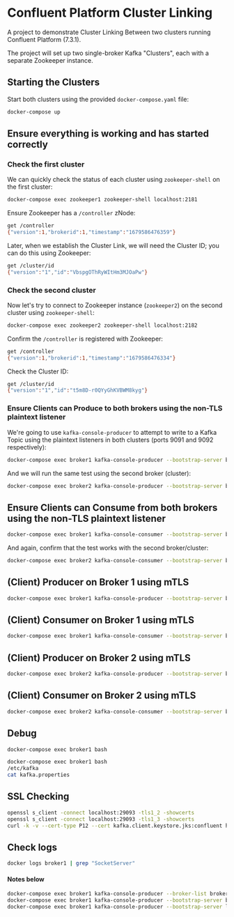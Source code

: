 # Confluent Platform Cluster Linking

A project to demonstrate Cluster Linking Between two clusters running Confluent Platform (7.3.1).

The project will set up two single-broker Kafka "Clusters", each with a separate Zookeeper instance.

## Starting the Clusters

Start both clusters using the provided `docker-compose.yaml` file:

```bash
docker-compose up
```

## Ensure everything is working and has started correctly

### Check the first cluster

We can quickly check the status of each cluster using `zookeeper-shell` on the first cluster:

```bash
docker-compose exec zookeeper1 zookeeper-shell localhost:2181
```

Ensure Zookeeper has a `/controller` zNode:

```bash
get /controller
{"version":1,"brokerid":1,"timestamp":"1679586476359"}
```

Later, when we establish the Cluster Link, we will need the Cluster ID; you can do this using Zookeeper:

```bash
get /cluster/id
{"version":"1","id":"VbspgOThRyWItHm3MJOaPw"}
```

### Check the second cluster

Now let's try to connect to Zookeeper instance (`zookeeper2`) on the second cluster using `zookeeper-shell`:

```bash
docker-compose exec zookeeper2 zookeeper-shell localhost:2182
```

Confirm the `/controller` is registered with Zookeeper:

```bash
get /controller
{"version":1,"brokerid":1,"timestamp":"1679586476334"}
```

Check the Cluster ID:

```bash
get /cluster/id
{"version":"1","id":"t5m8D-r0QYyGhKVBWM8kyg"}
```

### Ensure Clients can Produce to both brokers using the non-TLS plaintext listener

We're going to use `kafka-console-producer` to attempt to write to a Kafka Topic using the plaintext listeners in both clusters (ports 9091 and 9092 respectively):

```bash
docker-compose exec broker1 kafka-console-producer --bootstrap-server broker1:9091 --topic kafka-topic
```

And we will run the same test using the second broker (cluster):

```bash
docker-compose exec broker2 kafka-console-producer --bootstrap-server broker2:9092 --topic kafka-topic
```

## Ensure Clients can Consume from both brokers using the non-TLS plaintext listener

```bash
docker-compose exec broker1 kafka-console-consumer --bootstrap-server broker1:9091 --from-beginning --topic kafka-topic
```

And again, confirm that the test works with the second broker/cluster:

```bash
docker-compose exec broker2 kafka-console-consumer --bootstrap-server broker2:9092 --from-beginning --topic kafka-topic
```



## (Client) Producer on Broker 1 using mTLS

```bash
docker-compose exec broker1 kafka-console-producer --bootstrap-server broker1:29093 --topic kafka-topic --producer.config /tmp/producer/client-ssl-auth.properties
```

## (Client) Consumer on Broker 1 using mTLS

```bash
docker-compose exec broker1 kafka-console-consumer --bootstrap-server broker1:29093 --topic kafka-topic --consumer.config /tmp/producer/client-ssl-auth.properties --from-beginning
```

## (Client) Producer on Broker 2 using mTLS

```bash
docker-compose exec broker2 kafka-console-producer --bootstrap-server broker2:29094 --topic kafka-topic --producer.config /tmp/producer/client-ssl-auth.properties
```

## (Client) Consumer on Broker 2 using mTLS

```bash
docker-compose exec broker2 kafka-console-consumer --bootstrap-server broker2:29094 --topic kafka-topic --consumer.config /tmp/producer/client-ssl-auth.properties --from-beginning
```

## Debug

```bash
docker-compose exec broker1 bash
```

```bash
docker-compose exec broker1 bash
/etc/kafka
cat kafka.properties
```

## SSL Checking

```bash
openssl s_client -connect localhost:29093 -tls1_2 -showcerts
openssl s_client -connect localhost:29093 -tls1_3 -showcerts
curl -k -v --cert-type P12 --cert kafka.client.keystore.jks:confluent https://localhost:29093
```

## Check logs

```bash
docker logs broker1 | grep "SocketServer"
```

#### Notes below

```bash
docker-compose exec broker1 kafka-console-producer --broker-list broker1:9093 --topic kafka-topic --producer.config /tmp/client-ssl-auth.properties
docker-compose exec broker1 kafka-console-producer --bootstrap-server broker1:9093 --topic kafka-topic --producer.config /tmp/client-ssl-auth.properties
docker-compose exec broker1 kafka-console-producer --bootstrap-server localhost:29093 --topic kafka-topic --producer.config /tmp/producer/client-ssl-auth.properties
```
